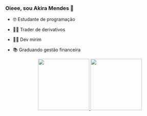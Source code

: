 ### Oieee, sou Akira Mendes 👋

- 🤓 Estudante de programação
- 👩‍💻 Trader de derivativos 
- 🐱‍👤 Dev mirim
- 📚 Graduando gestão financeira


    <div align="center">
  <a href="https://github.com/Akirajmendes">
  <img height="160em" src="https://github-readme-stats.vercel.app/api?username=Akirajmendes&show_icons=true&theme=dark&include_all_commits=true&count_private=true"/>
  <img height="160em" src="https://github-readme-stats.vercel.app/api/top-langs/?username=Akirajmendes&layout=compact&langs_count=7&theme=dark"/>
</div>
